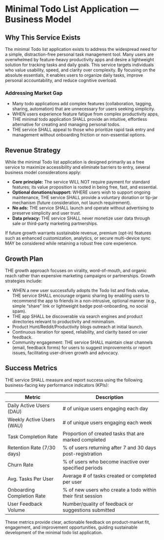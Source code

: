 # Minimal Todo List Application — Business Model

## Why This Service Exists

The minimal Todo list application exists to address the widespread need for a simple, distraction-free personal task management tool. Many users are overwhelmed by feature-heavy productivity apps and desire a lightweight solution for tracking tasks and daily goals. This service targets individuals who value usability, speed, and clarity over complexity. By focusing on the absolute essentials, it enables users to organize daily tasks, improve personal accountability, and reduce cognitive overload.

### Addressing Market Gap
- Many todo applications add complex features (collaboration, tagging, sharing, automation) that are unnecessary for users seeking simplicity.
- WHEN users experience feature fatigue from complex productivity apps, THE minimal todo application SHALL provide an intuitive, effortless alternative for creating and managing personal todos.
- THE service SHALL appeal to those who prioritize rapid task entry and management without onboarding friction or non-essential options.

## Revenue Strategy

While the minimal Todo list application is designed primarily as a free service to maximize accessibility and eliminate barriers to entry, several business model considerations apply:

- **Core principle:** The service WILL NOT require payment for standard features; its value proposition is rooted in being free, fast, and essential.
- **Optional donations/support:** WHERE users wish to support ongoing maintenance, THE service SHALL provide a voluntary donation or tip-jar mechanism (future consideration, not launch requirement).
- **No ads:** THE service SHALL launch and operate without advertising to preserve simplicity and user trust.
- **Data privacy:** THE service SHALL never monetize user data through sale or third-party marketing partnerships.

If future growth warrants sustainable revenue, premium (opt-in) features such as enhanced customization, analytics, or secure multi-device sync MAY be considered while retaining a robust free core experience.

## Growth Plan

THE growth approach focuses on virality, word-of-mouth, and organic reach rather than expensive marketing campaigns or partnerships. Growth strategies include:
- WHEN a new user successfully adopts the Todo list and finds value, THE service SHALL encourage organic sharing by enabling users to recommend the app to friends in a non-intrusive, optional manner (e.g., simple “share” link or lightweight badge post-onboarding, no social spam).
- THE app SHALL be discoverable via search engines and product directories relevant to productivity and minimalism.
- Product Hunt/Reddit/Productivity blogs outreach at initial launch.
- Continuous iteration for speed, reliability, and clarity based on user feedback.
- Community engagement: THE service SHALL maintain clear channels (email, feedback forms) for users to suggest improvements or report issues, facilitating user-driven growth and advocacy.

## Success Metrics

THE service SHALL measure and report success using the following business-facing key performance indicators (KPIs):

| Metric                       | Description                                                       |
|------------------------------|-------------------------------------------------------------------|
| Daily Active Users (DAU)     | # of unique users engaging each day                                |
| Weekly Active Users (WAU)    | # of unique users engaging each week                               |
| Task Completion Rate         | Proportion of created tasks that are marked completed              |
| Retention Rate (7/30 days)   | % of users returning after 7 and 30 days post-registration         |
| Churn Rate                   | % of users who become inactive over specified periods              |
| Avg. Tasks Per User          | Average # of tasks created or completed per user                   |
| Onboarding Completion Rate   | % of new users who create a todo within their first session        |
| User Feedback Volume         | Number/quality of feedback or suggestions submitted                |

These metrics provide clear, actionable feedback on product-market fit, engagement, and improvement opportunities, guiding sustainable development of the minimal todo list application.